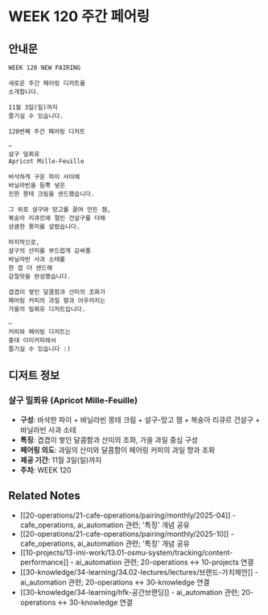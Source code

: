 # WEEK 120 주간 페어링

## 안내문

```
WEEK 120 NEW PAIRING
⠀
새로운 주간 페어링 디저트를
소개합니다.
⠀
11월 3일(일)까지
즐기실 수 있습니다.
⠀
120번째 주간 페어링 디저트
⠀
—
살구 밀푀유
Apricot Mille-Feuille
⠀
바삭하게 구운 파이 사이에
바닐라빈을 듬뿍 넣은
진한 몽테 크림을 샌드했습니다.
⠀
그 위로 살구와 망고를 끓여 만든 잼,
복숭아 리큐르에 절인 건살구를 더해
상큼한 풍미를 살렸습니다.
⠀
마지막으로,
살구의 산미를 부드럽게 감싸줄
바닐라빈 사과 소테를
한 겹 더 샌드해
감칠맛을 완성했습니다.
⠀
겹겹이 쌓인 달콤함과 산미의 조화가
페어링 커피의 과일 향과 어우러지는
가을의 밀푀유 디저트입니다.
⠀
—
커피와 페어링 디저트는
홍대 이미커피에서
즐기실 수 있습니다 :)
```

## 디저트 정보

### 살구 밀푀유 (Apricot Mille-Feuille)
- **구성**: 바삭한 파이 + 바닐라빈 몽테 크림 + 살구-망고 잼 + 복숭아 리큐르 건살구 + 바닐라빈 사과 소테
- **특징**: 겹겹이 쌓인 달콤함과 산미의 조화, 가을 과일 중심 구성
- **페어링 의도**: 과일의 산미와 달콤함이 페어링 커피의 과일 향과 조화
- **제공 기간**: 11월 3일(일)까지
- **주차**: WEEK 120

## Related Notes

- [[20-operations/21-cafe-operations/pairing/monthly/2025-04]] - cafe_operations, ai_automation 관련; '특징' 개념 공유
- [[20-operations/21-cafe-operations/pairing/monthly/2025-10]] - cafe_operations, ai_automation 관련; '특징' 개념 공유
- [[10-projects/13-imi-work/13.01-osmu-system/tracking/content-performance]] - ai_automation 관련; 20-operations ↔ 10-projects 연결
- [[30-knowledge/34-learning/34.02-lectures/lectures/브랜드-가치제안]] - ai_automation 관련; 20-operations ↔ 30-knowledge 연결
- [[30-knowledge/34-learning/hfk-공간브랜딩]] - ai_automation 관련; 20-operations ↔ 30-knowledge 연결
